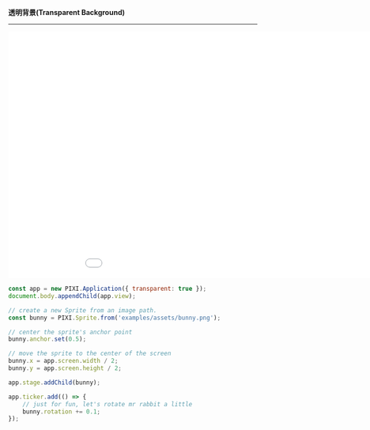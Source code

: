 **透明背景(Transparent Background)**
***

<iframe id="container" src="/example/transparent-background.html" style="width: 1000px;height: 500px;border:0"></iframe>

```js
const app = new PIXI.Application({ transparent: true });
document.body.appendChild(app.view);

// create a new Sprite from an image path.
const bunny = PIXI.Sprite.from('examples/assets/bunny.png');

// center the sprite's anchor point
bunny.anchor.set(0.5);

// move the sprite to the center of the screen
bunny.x = app.screen.width / 2;
bunny.y = app.screen.height / 2;

app.stage.addChild(bunny);

app.ticker.add(() => {
    // just for fun, let's rotate mr rabbit a little
    bunny.rotation += 0.1;
});
```